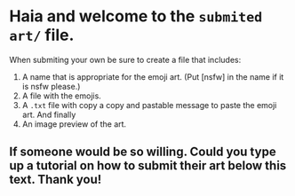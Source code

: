 # Haia and welcome to the `submited art/` file.
When submiting your own be sure to create a file that includes:
1. A name that is appropriate for the emoji art. (Put [nsfw] in the name if it is nsfw please.)
2. A file with the emojis. 
3. A `.txt` file with copy a copy and pastable message to paste the emoji art. And finally 
4. An image preview of the art.

## If someone would be so willing. Could you type up a tutorial on how to submit their art below this text. Thank you!
